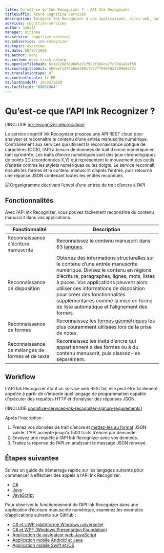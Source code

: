 ```yaml
---
title: Qu’est-ce qu’Ink Recognizer ? - API Ink Recognizer
titleSuffix: Azure Cognitive Services
description: Intégrez Ink Recognizer à vos applications, sites web, outils et autres solutions pour identifier les données de trait d’encre et les utiliser comme entrée.
services: cognitive-services
author: aahill
manager: nitinme
ms.service: cognitive-services
ms.subservice: ink-recognizer
ms.topic: overview
ms.date: 08/24/2020
ms.author: aahi
ms.custom: devx-track-csharp
ms.openlocfilehash: 6c1a720e7e9bd9c71f925f104ca7fc70a1a5ef59
ms.sourcegitcommit: eb6bef1274b9e6390c7a77ff69bf6a3b94e827fc
ms.translationtype: HT
ms.contentlocale: fr-FR
ms.lasthandoff: 10/05/2020
ms.locfileid: "89051064"
---
```

# <a name="what-is-the-ink-recognizer-api"></a>Qu’est-ce que l’API Ink Recognizer ?

[!INCLUDE [ink-recognizer-deprecation](includes/deprecation-note.md)]

Le service cognitif Ink Recognizer propose une API REST cloud pour analyser et reconnaître le contenu d’une entrée manuscrite numérique. Contrairement aux services qui utilisent la reconnaissance optique de caractères (OCR), l’API a besoin de données de trait d’encre numérique en tant qu’entrée. Les traits d’encre numériques sont des jeux chronologiques de points 2D (coordonnées X,Y) qui représentent le mouvement des outils d’entrée comme les stylets numériques ou les doigts. Le service reconnaît ensuite les formes et le contenu manuscrit d’après l’entrée, puis retourne une réponse JSON contenant toutes les entités reconnues.

![Organigramme décrivant l’envoi d’une entrée de trait d’encre à l’API](media/ink-recognizer-pen-graph.svg)

## <a name="features"></a>Fonctionnalités

Avec l’API Ink Recognizer, vous pouvez facilement reconnaître du contenu manuscrit dans vos applications. 

|Fonctionnalité  |Description  |
|---------|---------|
| Reconnaissance d’écriture manuscrite | Reconnaissez le contenu manuscrit dans 63 [langues](language-support.md). | 
| Reconnaissance de disposition | Obtenez des informations structurelles sur le contenu d’une entrée manuscrite numérique. Divisez le contenu en régions d’écriture, paragraphes, lignes, mots, listes à puces. Vos applications peuvent alors utiliser ces informations de disposition pour créer des fonctionnalités supplémentaires comme la mise en forme de liste automatique et l’alignement des formes. |
| Reconnaissance de formes | Reconnaissez les [formes géométriques](concepts/send-ink-data.md#shapes-recognized-by-the-ink-recognizer-api) les plus couramment utilisées lors de la prise de notes. |
| Reconnaissance de mélanges de formes et de texte | Reconnaissez les traits d’encre qui appartiennent à des formes ou à du contenu manuscrit, puis classez-les séparément.|

## <a name="workflow"></a>Workflow

L’API Ink Recognizer étant un service web RESTful, elle peut être facilement appelée à partir de n’importe quel langage de programmation capable d’exécuter des requêtes HTTP et d’analyser des réponses JSON.

[!INCLUDE [cognitive-services-ink-recognizer-signup-requirements](../../../includes/cognitive-services-ink-recognizer-signup-requirements.md)]

Après l’inscription :

1. Prenez vos données de trait d’encre et [mettez-les au format](concepts/send-ink-data.md#sending-ink-data) JSON valide. L’API accepte jusqu’à 1500 traits d’encre par demande. 
1. Envoyez une requête à l’API Ink Recognizer avec vos données.
1. Traitez la réponse de l’API en analysant le message JSON renvoyé.

## <a name="next-steps"></a>Étapes suivantes

Suivez un guide de démarrage rapide sur les langages suivants pour commencer à effectuer des appels à l’API Ink Recognizer.
* [C#](quickstarts/csharp.md)
* [Java](quickstarts/java.md)
* [JavaScript](quickstarts/javascript.md)

Pour observer le fonctionnement de l’API Ink Recognizer dans une application d’écriture manuscrite numérique, examinez les exemples d’applications suivants sur GitHub :
* [C# et UWP (plateforme Windows universelle)](https://go.microsoft.com/fwlink/?linkid=2089803)  
* [C# et WPF (Windows Presentation Foundation)](https://go.microsoft.com/fwlink/?linkid=2089804)
* [Application de navigateur web JavaScript](https://go.microsoft.com/fwlink/?linkid=2089908)       
* [Application mobile Android et Java](https://go.microsoft.com/fwlink/?linkid=2089906)
* [Application mobile Swift et iOS](https://go.microsoft.com/fwlink/?linkid=2089805)
